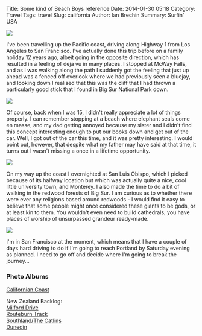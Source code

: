Title: Some kind of Beach Boys reference
Date: 2014-01-30 05:18
Category: Travel
Tags: travel
Slug: california
Author: Ian Brechin
Summary: Surfin' USA

![](https://lh5.googleusercontent.com/-8N40UVRAvY4/UuslemaLBRI/AAAAAAAAHDY/FFLsNk5o_dY/s768/DSC05544.JPG)

I've been travelling up the Pacific coast, driving along Highway 1 from Los Angeles to San Francisco. I've actually done this trip before on a family holiday 12 years ago, albeit going in the opposite direction, which has resulted in a feeling of deja vu in many places. I stopped at McWay Falls, and as I was walking along the path I suddenly got the feeling that just up ahead was a fenced off overlook where we had previously seen a bluejay, and looking down I realised that this was the cliff that I had thrown a particularly good stick that I found in Big Sur National Park down.  

![](https://lh4.googleusercontent.com/-WEuOQQgpCAY/UuslpPX8DhI/AAAAAAAAHDo/MK0EkCGp0Aw/s768/DSC05494.JPG)

Of course, back when I was 15, I didn't really appreciate a lot of things properly. I can remember stopping at a beach where elephant seals come en masse, and my dad getting annoyed because my sister and I didn't find this concept interesting enough to put our books down and get out of the car. Well, I got out of the car this time, and it was pretty interesting. I would point out, however, that despite what my father may have said at that time, it turns out I wasn't missing a once in a lifetime opportunity.  

![](https://lh5.googleusercontent.com/-BrQRQP7drZ8/UuslYggT0pI/AAAAAAAAHDQ/lgocK5VOe8Y/s768/DSC05451.JPG)

On my way up the coast I overnighted at San Luis Obispo, which I picked because of its halfway location but which was actually quite a nice, cool little university town, and Monterey. I also made the time to do a bit of walking in the redwood forests of Big Sur. I am curious as to whether there were ever any religions based around redwoods - I would find it easy to believe that some people might once considered these giants to be gods, or at least kin to them. You wouldn't even need to build cathedrals; you have places of worship of unsurpassed grandeur ready-made.  

![](https://lh3.googleusercontent.com/-LzvOzjGR9Qk/UuslouqlfdI/AAAAAAAAHDk/XxMdY13lb0Q/s768/DSC05504.JPG)

I'm in San Francisco at the moment, which means that I have a couple of days hard driving to do if I'm going to reach Portland by Saturday evening as planned. I need to go off and decide where I'm going to break the journey...  

### Photo Albums

[Californian Coast](https://picasaweb.google.com/110277251572045373854/CalifornianCoast?authuser=0&authkey=Gv1sRgCKPorpOGuKepFw&feat=directlink)  

New Zealand Backlog:  
[Milford Drive](https://picasaweb.google.com/110277251572045373854/MilfordDrive?authuser=0&authkey=Gv1sRgCOe-h5DQ8qrkaQ&feat=directlink)  
[Routeburn Track](https://picasaweb.google.com/110277251572045373854/RouteburnTrack?authuser=0&authkey=Gv1sRgCMiGxuiUwcD44gE&feat=directlink)  
[Southland/The Catlins](https://picasaweb.google.com/110277251572045373854/SouthlandTheCatlins?authuser=0&authkey=Gv1sRgCJ2oyeTTptml4AE&feat=directlink)  
[Dunedin](https://picasaweb.google.com/110277251572045373854/Dunedin?authuser=0&authkey=Gv1sRgCMCN0Puw9sLGxgE&feat=directlink)  